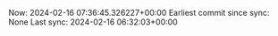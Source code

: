 Now: 2024-02-16 07:36:45.326227+00:00 Earliest commit since sync: None Last sync: 2024-02-16 06:32:03+00:00
